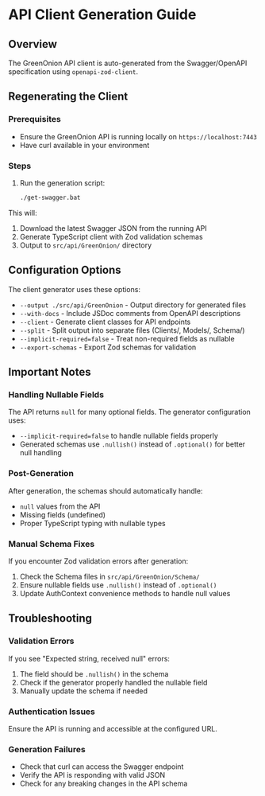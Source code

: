 # API Client Generation Guide

## Overview
The GreenOnion API client is auto-generated from the Swagger/OpenAPI specification using `openapi-zod-client`.

## Regenerating the Client

### Prerequisites
- Ensure the GreenOnion API is running locally on `https://localhost:7443`
- Have curl available in your environment

### Steps
1. Run the generation script:
   ```bash
   ./get-swagger.bat
   ```

This will:
1. Download the latest Swagger JSON from the running API
2. Generate TypeScript client with Zod validation schemas
3. Output to `src/api/GreenOnion/` directory

## Configuration Options

The client generator uses these options:
- `--output ./src/api/GreenOnion` - Output directory for generated files
- `--with-docs` - Include JSDoc comments from OpenAPI descriptions
- `--client` - Generate client classes for API endpoints
- `--split` - Split output into separate files (Clients/, Models/, Schema/)
- `--implicit-required=false` - Treat non-required fields as nullable
- `--export-schemas` - Export Zod schemas for validation

## Important Notes

### Handling Nullable Fields
The API returns `null` for many optional fields. The generator configuration uses:
- `--implicit-required=false` to handle nullable fields properly
- Generated schemas use `.nullish()` instead of `.optional()` for better null handling

### Post-Generation
After generation, the schemas should automatically handle:
- `null` values from the API
- Missing fields (undefined)
- Proper TypeScript typing with nullable types

### Manual Schema Fixes
If you encounter Zod validation errors after generation:
1. Check the Schema files in `src/api/GreenOnion/Schema/`
2. Ensure nullable fields use `.nullish()` instead of `.optional()`
3. Update AuthContext convenience methods to handle null values

## Troubleshooting

### Validation Errors
If you see "Expected string, received null" errors:
1. The field should be `.nullish()` in the schema
2. Check if the generator properly handled the nullable field
3. Manually update the schema if needed

### Authentication Issues
Ensure the API is running and accessible at the configured URL.

### Generation Failures
- Check that curl can access the Swagger endpoint
- Verify the API is responding with valid JSON
- Check for any breaking changes in the API schema